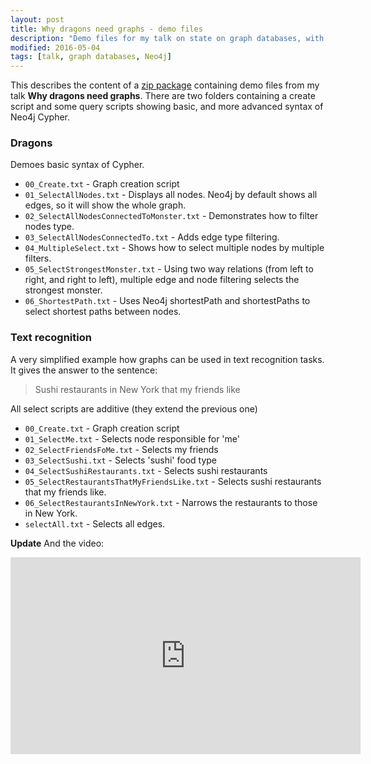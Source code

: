 ```yaml
---
layout: post
title: Why dragons need graphs - demo files
description: "Demo files for my talk on state on graph databases, with demos with Neo4j"
modified: 2016-05-04
tags: [talk, graph databases, Neo4j]
---
```


This describes the content of a [zip package](/data/why-dragons-need-graphs.zip) containing demo files from my talk **Why dragons need graphs**.
There are two folders containing a create script and some query scripts showing basic, and more advanced syntax of Neo4j Cypher.

### Dragons
Demoes basic syntax of Cypher.

* `00_Create.txt` - Graph creation script
* `01_SelectAllNodes.txt` - Displays all nodes. Neo4j by default shows all edges, so it will show the whole graph.
* `02_SelectAllNodesConnectedToMonster.txt` - Demonstrates how to filter nodes type.
* `03_SelectAllNodesConnectedTo.txt` - Adds edge type filtering.
* `04_MultipleSelect.txt` - Shows how to select multiple nodes by multiple filters.
* `05_SelectStrongestMonster.txt` - Using two way relations (from left to right, and right to left), multiple edge and node filtering selects the strongest monster.
* `06_ShortestPath.txt` - Uses Neo4j shortestPath and shortestPaths to select shortest paths between nodes.

### Text recognition
A very simplified example how graphs can be used in text recognition tasks. It gives the answer to the sentence:

> Sushi restaurants in New York that my friends like

All select scripts are additive (they extend the previous one)

* `00_Create.txt` - Graph creation script
* `01_SelectMe.txt` - Selects node responsible for 'me' 
* `02_SelectFriendsFoMe.txt` - Selects my friends
* `03_SelectSushi.txt` - Selects 'sushi' food type
* `04_SelectSushiRestaurants.txt` - Selects sushi restaurants
* `05_SelectRestaurantsThatMyFriendsLike.txt` - Selects sushi restaurants that my friends like.
* `06_SelectRestaurantsInNewYork.txt` - Narrows the restaurants to those in New York.
* `selectAll.txt` - Selects all edges.

**Update**
And the video:

<iframe width="560" height="315" src="https://www.youtube.com/embed/Bo6uOQ-P25w" frameborder="0" allowfullscreen></iframe>